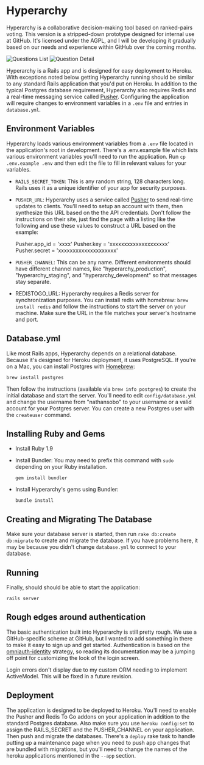 # Hyperarchy

Hyperarchy is a collaborative decision-making tool based on ranked-pairs voting.
This version is a stripped-down prototype designed for internal use at GitHub.
It's licensed under the AGPL, and I will be developing it gradually based on our
needs and experience within GitHub over the coming months.

![Questions List](http://f.cl.ly/items/1K0h2E101Q1X1C3z0n3J/Screen%20Shot%202012-12-06%20at%208.18.33%20PM.png)
![Question Detail](http://f.cl.ly/items/1T162d3D2n2x1d2C3511/Screen%20Shot%202012-12-06%20at%208.19.32%20PM.png)

Hyperarchy is a Rails app and is designed for easy deployment to Heroku.
With exceptions noted below getting Hyperarchy running should be similar to any
standard Rails application that you'd put on Heroku. In addition to the typical
Postgres database requirement, Hyperarchy also requires Redis and a real-time
messaging service called [Pusher](http://pusher.com). Configuring the application
will require changes to environment variables in a `.env` file and entries in
`database.yml`.

## Environment Variables

Hyperarchy loads various environment variables from a `.env` file located in the
application's root in development. There's a .env.example file which lists various
environment variables you'll need to run the application. Run `cp .env.example .env`
and then edit the file to fill in relevant values for your variables.

* `RAILS_SECRET_TOKEN`: This is any random string, 128 characters long. Rails uses
  it as a unique identifier of your app for security purposes.

* `PUSHER_URL`: Hyperarchy uses a service called [Pusher](http://pusher.com) to
  send real-time updates to clients. You'll need to setup an account with them,
  then synthesize this URL based on the the API credentials. Don't follow the
  instructions on their site, just find the page with a listing like the following
  and use these values to construct a URL based on the example:

  Pusher.app_id = 'xxxx'
  Pusher.key    = 'xxxxxxxxxxxxxxxxxxxx'
  Pusher.secret = 'xxxxxxxxxxxxxxxxxxxx'

* `PUSHER_CHANNEL`: This can be any name. Different environments should have
  different channel names, like "hyperarchy_production", "hyperarchy_staging",
  and "hyperarchy_development" so that messages stay separate.

* REDISTOGO_URL: Hyperarchy requires a Redis server for synchronization
  purposes. You can install redis with homebrew: `brew install redis` and follow
  the instructions to start the server on your machine. Make sure the URL
  in the file matches your server's hostname and port.

## Database.yml

Like most Rails apps, Hyperarchy depends on a relational database. Because it's
designed for Heroku deployment, it uses PostgreSQL. If you're on a Mac, you can
install Postgres with [Homebrew](http://mxcl.github.com/homebrew/):

```
brew install postgres
```

Then follow the instructions (available via `brew info postgres`) to create the
initial database and start the server. You'll need to edit `config/database.yml`
and change the username from "nathansobo" to your username or a valid account
for your Postgres server. You can create a new Postgres user with the
`createuser` command.

## Installing Ruby and Gems

* Install Ruby 1.9

* Install Bundler: You may need to prefix this command with `sudo` depending on
  your Ruby installation.

  ```
  gem install bundler
  ```

* Install Hyperarchy's gems using Bundler:

  ```
  bundle install
  ```

## Creating and Migrating The Database

Make sure your database server is started, then run `rake db:create db:migrate`
to create and migrate the database. If you have problems here, it may be because
you didn't change `database.yml` to connect to your database.


## Running

Finally, should should be able to start the application:

```
rails server
```

## Rough edges around authentication

The basic authentication built into Hyperarchy is still pretty rough. We use
a GitHub-specific scheme at GitHub, but I wanted to add something in there to
make it easy to sign up and get started. Authentication is based on the
[omniauth-identity](https://github.com/intridea/omniauth-identity) strategy, so
reading its documentation may be a jumping off point for customizing the look of
the login screen.

Login errors don't display due to my custom ORM needing to implement ActiveModel.
This will be fixed in a future revision.

## Deployment

The application is designed to be deployed to Heroku. You'll need to enable the
Pusher and Redis To Go addons on your application in addition to the standard
Postgres database. Also make sure you use `heroku config:set` to assign the
RAILS_SECRET and the PUSHER_CHANNEL on your application. Then push and migrate
the databases. There's a `deploy` rake task to handle putting up a maintenance
page when you need to push app changes that are bundled with migrations, but you'll
need to change the names of the heroku applications mentioned in the `--app` section.
